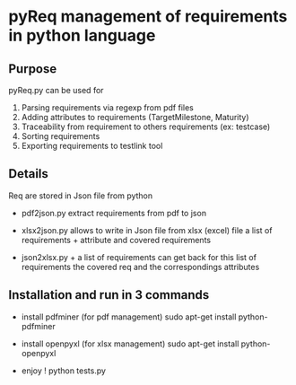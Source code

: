 pyReq management of requirements in python language
===================================================

Purpose
-------

pyReq.py can be used for 
   1. Parsing requirements via regexp from pdf files
   2. Adding attributes to requirements (TargetMilestone, Maturity)
   3. Traceability from requirement to others requirements (ex: testcase)
   4. Sorting requirements
   5. Exporting requirements to testlink tool

Details
-------

Req are stored in Json file from python

- pdf2json.py extract requirements from pdf to json

- xlsx2json.py allows to write in Json file from xlsx (excel)
file a list of requirements + attribute and covered requirements

- json2xlsx.py + a list of requirements can get back for this
list of requirements the covered req and the correspondings attributes

Installation and run in 3 commands 
----------------------------------

- install pdfminer (for pdf management)
sudo apt-get install python-pdfminer

- install openpyxl (for xlsx management)
sudo apt-get install python-openpyxl

- enjoy !
python tests.py

